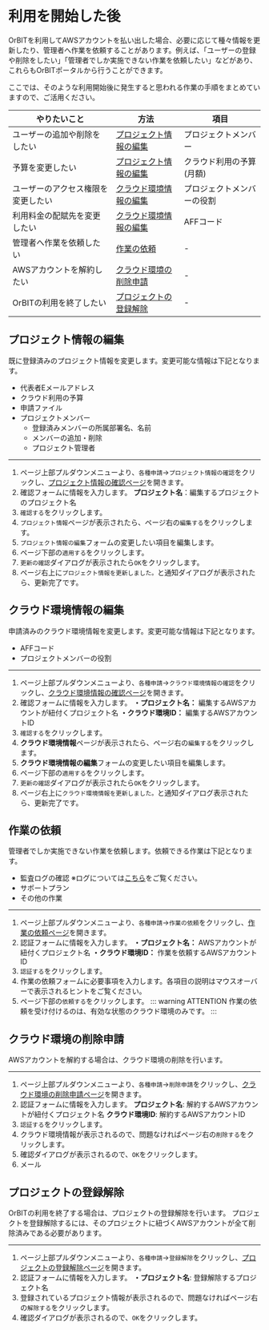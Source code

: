 # 利用を開始した後
OrBITを利用してAWSアカウントを払い出した場合、必要に応じて種々情報を更新したり、管理者へ作業を依頼することがあります。例えば、「ユーザーの登録や削除をしたい」「管理者でしか実施できない作業を依頼したい」などがあり、これらもOrBITポータルから行うことができます。

ここでは、そのような利用開始後に発生すると思われる作業の手順をまとめていますので、ご活用ください。

|やりたいこと|方法|項目|
|----|----|----|
|ユーザーの追加や削除をしたい|[プロジェクト情報の編集](/guide/aws/setup/routine.html#プロジェクト情報の編集)|プロジェクトメンバー|
|予算を変更したい|[プロジェクト情報の編集](/guide/aws/setup/routine.html#プロジェクト情報の編集)|クラウド利用の予算(月額)|
|ユーザーのアクセス権限を変更したい|[クラウド環境情報の編集](/guide/aws/setup/routine.html#クラウド環境情報の編集)|プロジェクトメンバーの役割|
|利用料金の配賦先を変更したい|[クラウド環境情報の編集](/guide/aws/setup/routine.html#クラウド環境情報の編集)|AFFコード|
|管理者へ作業を依頼したい|[作業の依頼](/guide/aws/setup/routine.html#作業の依頼)|-|
|AWSアカウントを解約したい|[クラウド環境の削除申請](/guide/aws/setup/routine.html#クラウド環境の削除申請)|-|
|OrBITの利用を終了したい|[プロジェクトの登録解除](/guide/aws/setup/routine.html#プロジェクトの登録解除)|-|

## プロジェクト情報の編集
既に登録済みのプロジェクト情報を変更します。変更可能な情報は下記となります。
- 代表者Eメールアドレス
- クラウド利用の予算
- 申請ファイル
- プロジェクトメンバー
  - 登録済みメンバーの所属部署名、名前
  - メンバーの追加・削除
  - プロジェクト管理者
---
1. ページ上部プルダウンメニューより、`各種申請`→`プロジェクト情報の確認`をクリックし、[プロジェクト情報の確認ページ](/request/get-project.html)を開きます。
2. 確認フォームに情報を入力します。
  **プロジェクト名**：編集するプロジェクトのプロジェクト名
3. `確認する`をクリックします。
4. `プロジェクト情報`ページが表示されたら、ページ右の`編集する`をクリックします。
5. `プロジェクト情報の編集`フォームの変更したい項目を編集します。
6. ページ下部の`適用する`をクリックします。
7. `更新の確認`ダイアログが表示されたら`OK`をクリックします。
8. ページ右上に`プロジェクト情報を更新しました。`と通知ダイアログが表示されたら、更新完了です。

## クラウド環境情報の編集
申請済みのクラウド環境情報を変更します。変更可能な情報は下記となります。
- AFFコード
- プロジェクトメンバーの役割
---
1. ページ上部プルダウンメニューより、`各種申請`→`クラウド環境情報の確認`をクリックし、[クラウド環境情報の確認ページ](/request/get-account.html)を開きます。
2. 確認フォームに情報を入力します。
  **・プロジェクト名：** 編集するAWSアカウントが紐付くプロジェクト名
  **・クラウド環境ID：** 編集するAWSアカウントID
3. `確認する`をクリックします。
4. **クラウド環境情報**ページが表示されたら、ページ右の`編集する`をクリックします。
5. **クラウド環境情報の編集**フォームの変更したい項目を編集します。
6. ページ下部の`適用する`をクリックします。
7. `更新の確認`ダイアログが表示されたら`OK`をクリックします。
8. ページ右上に`クラウド環境情報を更新しました。`と通知ダイアログ表示されたら、更新完了です。

## 作業の依頼
管理者でしか実施できない作業を依頼します。依頼できる作業は下記となります。
- 監査ログの確認 ※ログについては[こちら](/guide/aws/service/audit.html#監査ログ記録・収集サービス)をご覧ください。
- サポートプラン
- その他の作業

---
1. ページ上部プルダウンメニューより、`各種申請`→`作業の依頼`をクリックし、[作業の依頼ページ](/request/create-ticket.html)を開きます。
2. 認証フォームに情報を入力します。
  **・プロジェクト名：** AWSアカウントが紐付くプロジェクト名
  **・クラウド環境ID：** 作業を依頼するAWSアカウントID
3. `認証する`をクリックします。
4. 作業の依頼フォームに必要事項を入力します。各項目の説明はマウスオーバーで表示されるヒントをご覧ください。
5. ページ下部の`依頼する`をクリックします。
::: warning ATTENTION
作業の依頼を受け付けるのは、有効な状態のクラウド環境のみです。
:::
## クラウド環境の削除申請
AWSアカウントを解約する場合は、クラウド環境の削除を行います。

---
1. ページ上部プルダウンメニューより、`各種申請`→`削除申請`をクリックし、[クラウド環境の削除申請ページ](/request/delete-account.html)を開きます。
2. 認証フォームに情報を入力します。
  **プロジェクト名**: 解約するAWSアカウントが紐付くプロジェクト名
  **クラウド環境ID**: 解約するAWSアカウントID
3. `認証する`をクリックします。
4. クラウド環境情報が表示されるので、問題なければページ右の`削除する`をクリックします。
5. 確認ダイアログが表示されるので、`OK`をクリックします。
6. メール
## プロジェクトの登録解除
OrBITの利用を終了する場合は、プロジェクトの登録解除を行います。
プロジェクトを登録解除するには、そのプロジェクトに紐づくAWSアカウントが全て削除済みである必要があります。

---
1. ページ上部プルダウンメニューより、`各種申請`→`登録解除`をクリックし、[プロジェクトの登録解除ページ](/request/delete-project.html)を開きます。
2. 認証フォームに情報を入力します。
  **・プロジェクト名**: 登録解除するプロジェクト名
3. 登録されているプロジェクト情報が表示されるので、問題なければページ右の`解除する`をクリックします。
4. 確認ダイアログが表示されるので、`OK`をクリックします。
<Footer />

